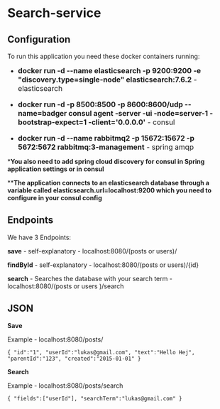 # Search-service 


## Configuration

To run this application you need these docker containers running: 

* <font size="3">**docker run -d --name elasticsearch -p 9200:9200 -e "discovery.type=single-node" elasticsearch:7.6.2** - elasticsearch


* **docker run -d -p 8500:8500 -p 8600:8600/udp --name=badger consul agent -server -ui -node=server-1 -bootstrap-expect=1 -client='0.0.0.0'** - consul


* **docker run -d --name rabbitmq2 -p 15672:15672 -p 5672:5672 rabbitmq:3-management** - spring amqp</font>

***You also need to add spring cloud discovery for consul in Spring application settings or in consul**

****The application connects to an elasticsearch database through a variable called elasticsearch.url=localhost:9200 which you need to configure in your consul config**



## Endpoints


We have 3 Endpoints: 

**save** - self-explanatory - localhost:8080/(posts or users)/

**findById** - self-explanatory - localhost:8080/(posts or users)/{id}

**search** - Searches the database with your search term - localhost:8080/(posts or users )/search


## JSON
 
**Save**

Example - localhost:8080/posts/

`{
"id":"1",
"userId":"lukas@gmail.com",
"text":"Hello Hej",
"parentId":"123",
"created":"2015-01-01"
}`

**Search**

Example - localhost:8080/posts/search

`{
"fields":["userId"],
"searchTerm":"lukas@gmail.com"
}`




